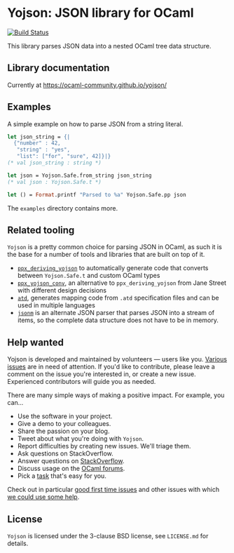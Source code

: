 Yojson: JSON library for OCaml
==============================

[![Build Status](https://img.shields.io/endpoint?url=https%3A%2F%2Focaml.ci.dev%2Fbadge%2Focaml-community%2Fyojson%2Fmaster&logo=ocaml)](https://ocaml.ci.dev/github/ocaml-community/yojson)

This library parses JSON data into a nested OCaml tree data structure.


Library documentation
---------------------

Currently at https://ocaml-community.github.io/yojson/


Examples
--------

A simple example on how to parse JSON from a string literal.

```ocaml
let json_string = {|
  {"number" : 42,
   "string" : "yes",
   "list": ["for", "sure", 42]}|}
(* val json_string : string *)

let json = Yojson.Safe.from_string json_string
(* val json : Yojson.Safe.t *)

let () = Format.printf "Parsed to %a" Yojson.Safe.pp json
```

The `examples` directory contains more.

Related tooling
---------------

`Yojson` is a pretty common choice for parsing JSON in OCaml, as such it is the
base for a number of tools and libraries that are built on top of it.

* [`ppx_deriving_yojson`](https://github.com/ocaml-ppx/ppx_deriving_yojson) to
  automatically generate code that converts between `Yojson.Safe.t` and custom
  OCaml types
* [`ppx_yojson_conv`](https://github.com/janestreet/ppx_yojson_conv), an
  alternative to `ppx_deriving_yojson` from Jane Street with different design
  decisions
* [`atd`](https://github.com/ahrefs/atd), generates mapping code from `.atd`
  specification files and can be used in multiple languages
* [`jsonm`](https://erratique.ch/software/jsonm) is an alternate JSON parser
  that parses JSON into a stream of items, so the complete data structure does
  not have to be in memory.

Help wanted
-----------

Yojson is developed and maintained by volunteers &mdash; users like you.
[Various issues](https://github.com/ocaml-community/yojson/issues) are in need
of attention. If you'd like to contribute, please leave a comment on the issue
you're interested in, or create a new issue. Experienced contributors will
guide you as needed.

There are many simple ways of making a positive impact. For example,
you can...

* Use the software in your project.
* Give a demo to your colleagues.
* Share the passion on your blog.
* Tweet about what you're doing with `Yojson`.
* Report difficulties by creating new issues. We'll triage them.
* Ask questions on StackOverflow.
* Answer questions on
  [StackOverflow](https://stackoverflow.com/search?q=yojson).
* Discuss usage on the [OCaml forums](https://discuss.ocaml.org/).
* Pick a [task](https://github.com/ocaml-community/yojson/issues) that's easy
  for you.

Check out in particular
[good first time issues](https://github.com/ocaml-community/yojson/issues?q=is%3Aissue+is%3Aopen+label%3A%22good+first+time+issue%22)
and other issues with which
[we could use some help](https://github.com/ocaml-community/yojson/issues?q=is%3Aissue+is%3Aopen+label%3A%22help+wanted%22).


License
-------

`Yojson` is licensed under the 3-clause BSD license, see `LICENSE.md` for
details.
